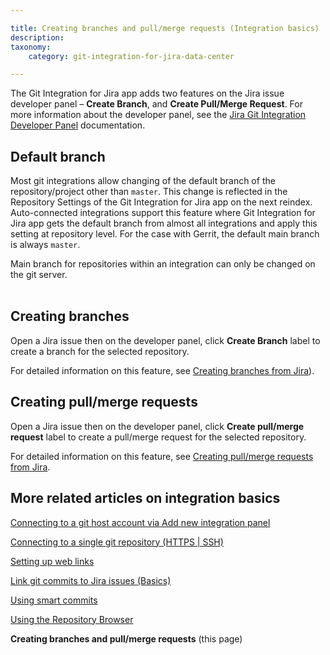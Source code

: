 ```yaml
---

title: Creating branches and pull/merge requests (Integration basics)
description:
taxonomy:
    category: git-integration-for-jira-data-center

---
```

The Git Integration for Jira app adds two features on the Jira issue developer panel – **Create Branch**, and **Create Pull/Merge Request**. For more information about the developer panel, see the [Jira Git Integration Developer Panel](/git-integration-for-jira-data-center/jira-git-integration-development-panel-gij-self-managed) documentation.

## Default branch

Most git integrations allow changing of the default branch of the repository/project other than `master`. This change is reflected in the  Repository Settings of the Git Integration for Jira app on the next reindex. Auto-connected integrations support this feature where Git Integration for Jira app gets the default branch from almost all integrations and apply this setting at repository level. For the case with Gerrit, the default main branch is always `master`.

<div class="bbb-callout bbb--alert">
    <div class="irow">
    <div class="ilogobox">
        <span class="logoimg"></span>
    </div>
    <div class="imsgbox">
        Main branch for repositories within an integration can only be changed on the git server.
    </div>
    </div>
</div>
<br>

## Creating branches

Open a Jira issue then on the developer panel, click **Create Branch** label to create a branch for the selected repository.

For detailed information on this feature, see [Creating branches from Jira](/git-integration-for-jira-data-center/creating-branches-gij-self-managed)).

## Creating pull/merge requests

Open a Jira issue then on the developer panel, click **Create pull/merge request** label to create a pull/merge request for the selected repository.

For detailed information on this feature, see [Creating pull/merge requests from Jira](/git-integration-for-jira-data-center/creating-pull-merge-requests-gij-self-managed).

## More related articles on integration basics

[Connecting to a git host account via Add new integration panel](/git-integration-for-jira-data-center/connecting-to-a-git-host-account-via-Add-new-integration-panel-gij-self-managed)

[Connecting to a single git repository (HTTPS | SSH)](/git-integration-for-jira-data-center/connecting-to-a-single-git-repository-(HTTPS-SSH)-gij-self-managed)

[Setting up web links](/git-integration-for-jira-data-center-gij-self-managed/setting-up-web-links-gij-self-managed)

[Link git commits to Jira issues (Basics)](/git-integration-for-jira-data-center/Link-git-commits-to-Jira-issues-(Basics)-gij-self-managed)

[Using smart commits](/git-integration-for-jira-data-center/using-smart-commits-gij-self-managed)

[Using the Repository Browser](/git-integration-for-jira-data-center/using-the-repository-browser-gij-self-managed)

**Creating branches and pull/merge requests** (this page)

